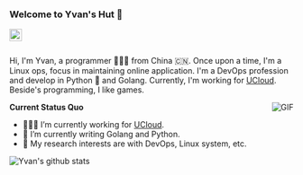 ### Welcome to Yvan's Hut 👋

<a href="https://www.yvanz.com/">
  <img align="left" alt="Kaggle" width="22px" src="https://cdn.jsdelivr.net/npm/simple-icons@3.1.0/icons/brave.svg" />
</a>

<br />
<br />

Hi, I'm Yvan, a programmer 👨🏻‍💻 from China 🇨🇳. Once upon a time, I'm a Linux ops, focus in maintaining online application. I'm a DevOps profession and develop in Python 🐍 and Golang. Currently, I'm working for [UCloud](https://ucloud.cn). Beside's programming, I like games.

  <img align="right" alt="GIF" src="https://media.giphy.com/media/iIqmM5tTjmpOB9mpbn/giphy.gif" />

**Current Status Quo**

- 👨🏻‍💻 I’m currently working for [UCloud](https://ucloud.cn).
- 🌱 I’m currently writing Golang and Python.
- 🤔 My research interests are with DevOps, Linux system, etc.

![Yvan's github stats](https://github-readme-stats.vercel.app/api?username=yvanz&show_icons=true&hide_border=true)
